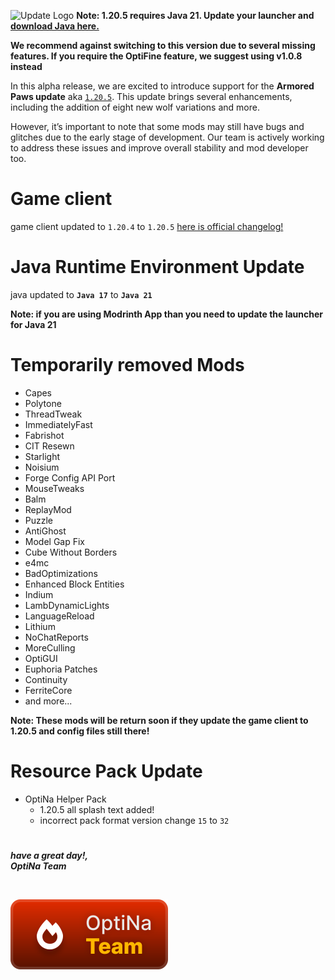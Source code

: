 ![Update Logo](https://github.com/OptiNa-Team/OptiNa-Reborn/blob/main/update_banners/hotfix_changelog_banner.png?raw=true)
**Note: 1.20.5 requires Java 21. Update your launcher and [download Java here.](https://www.oracle.com/in/java/technologies/downloads/)**

**We recommend against switching to this version due to several missing features. If you require the OptiFine feature, we suggest using v1.0.8 instead**

In this alpha release, we are excited to introduce support for the **Armored Paws update** aka [`1.20.5`](https://www.minecraft.net/en-us/article/armored-paws). This update brings several enhancements, including the addition of eight new wolf variations and more.

However, it’s important to note that some mods may still have bugs and glitches due to the early stage of development. Our team is actively working to address these issues and improve overall stability and mod developer too.

# Game client
game client updated to `1.20.4` to `1.20.5` [here is official changelog!](https://www.minecraft.net/en-us/article/minecraft-java-edition-1-20-5)

# Java Runtime Environment Update
java updated to **`Java 17`** to **`Java 21`**

**Note: if you are using Modrinth App than you need to update the launcher for Java 21**

# Temporarily removed Mods
- Capes
- Polytone
- ThreadTweak
- ImmediatelyFast
- Fabrishot
- CIT Resewn
- Starlight
- Noisium
- Forge Config API Port
- MouseTweaks
- Balm
- ReplayMod
- Puzzle
- AntiGhost
- Model Gap Fix
- Cube Without Borders
- e4mc
- BadOptimizations
- Enhanced Block Entities
- Indium
- LambDynamicLights
- LanguageReload
- Lithium
- NoChatReports
- MoreCulling
- OptiGUI
- Euphoria Patches
- Continuity
- FerriteCore
- and more...

**Note: These mods will be return soon if they update the game client to 1.20.5 and config files still there!**

# Resource Pack Update
- OptiNa Helper Pack
    - 1.20.5 all splash text added!
    - incorrect pack format version change `15` to `32`
 #

***have a great day!,*** <br>
***OptiNa Team***

<br>

![OptiNa Team](https://raw.githubusercontent.com/NotAGanesh/OptiNa-Team/c834c07242f36d99bc07b4e6b1219cd71d7470e0/badges/cozy.svg)
